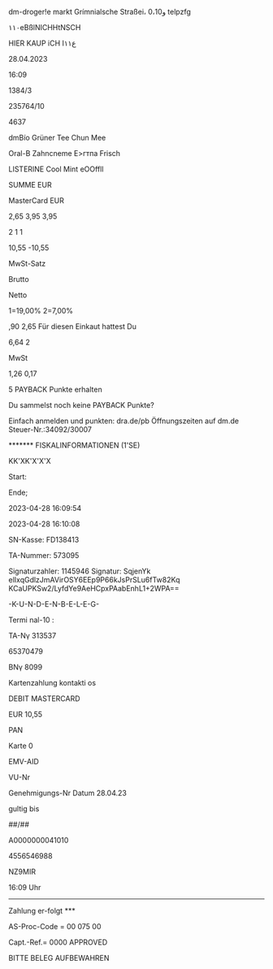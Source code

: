 dm-droger!e markt
Grímnialsche Straßei،
0،10و telpzfg

١١٠eBßlNICHHtNSCH

HIER KAUP iCH ع١١ا

28.04.2023

16:09

1384/3

235764/10

4637

dmBío Grüner Tee Chun Mee

Oral-В Zahncneme Е>гтпа Frisch

LISTERINE Cool Mint eOOffll

SUMME EUR

MasterCard EUR

2,65
3,95
3,95

2
1
1

10,55
-10,55

MwSt-Satz

Brutto

Netto

1=19,00%
2=7,00%

,90
2,65
Für diesen Einkaut hattest Du

6,64
2

MwSt

1,26
0,17

5 PAYBACK Punkte erhalten

Du sammelst noch keine PAYBACK Punkte?

Einfach anmelden und punkten: dra.de/pb
Öffnungszeiten auf dm.de
Steuer-Nr.:34092/30007

******* FISKALINFORMATIONEN (1'SE)

ΚΚ'ΧΚ'Χ'Χ'Χ

Start:

Ende;

2023-04-28 16:09:54

2023-04-28 16:10:08

SN-Kasse: FD138413

TA-Nummer: 573095

Signaturzahler: 1145946
Signatur: SqjenYk
elIxqGdlzJmAVirOSY6EEp9P66kJsPrSLu6fTw82Kq
KCaUPKSw2/LyfdYe9AeHCpxPAabEnhL1+2WPA==

-K-U-N-D-E-N-B-E-L-E-G-

Termi nal-10 :

ΤΑ-Νγ 313537

65370479

ΒΝγ 8099

Kartenzahlung
kontakti os

DEBIT MASTERCARD

EUR 10,55

PAN

Karte 0

EMV-AID

VU-Nr

Genehmigungs-Nr
Datum 28.04.23

gultig bis

##/##

Α0000000041010

4556546988

NZ9MIR

16:09 Uhr

***

Zahlung er-folgt ***

AS-Proc-Code = 00 075 00

Capt.-Ref.= 0000
APPROVED

BITTE BELEG AUFBEWAHREN

